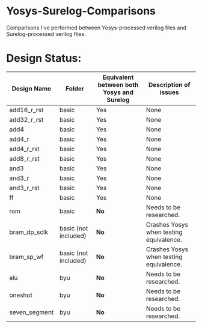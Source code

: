 # Yosys-Surelog-Comparisons
Comparisons I've performed between Yosys-processed verilog files and Surelog-processed verilog files.

# Design Status:
| Design Name | Folder | Equivalent between both Yosys and Surelog | Description of issues |
| --- | --- | --- | --- |
| add16_r_rst | basic | Yes | None |
| add32_r_rst | basic | Yes | None |
| add4 | basic | Yes | None |
| add4_r | basic | Yes | None |
| add4_r_rst | basic | Yes | None | 
| add8_r_rst | basic | Yes | None |
| and3 | basic | Yes | None |
| and3_r | basic | Yes | None |
| and3_r_rst | basic | Yes | None |
| ff | basic | Yes | None |
| rom | basic | **No** | Needs to be researched. |
| bram_dp_sclk | basic (not included) | **No** | Crashes Yosys when testing equivalence. |
| bram_sp_wf | basic (not included) | **No** | Crashes Yosys when testing equivalence. |
| alu | byu | **No** | Needs to be researched. |
| oneshot | byu | **No** | Needs to be researched. |
| seven_segment | byu | **No** | Needs to be researched. |
